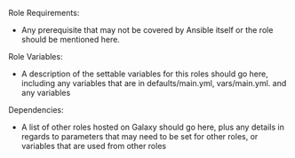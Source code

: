 Role Requirements:

- Any prerequisite that may not be covered by Ansible itself or the role should be mentioned here. 


Role Variables:

- A description of the settable variables for this roles should go here, including any variables that are in defaults/main.yml,  vars/main.yml. and any variables

Dependencies:

- A list of other roles hosted on Galaxy should go here, plus any details in regards to parameters that may need to be set for other roles, or variables that are used from other roles



